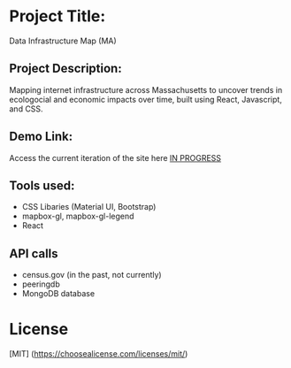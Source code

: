 # Project Title:

Data Infrastructure Map (MA)

## Project Description: 

Mapping internet infrastructure across Massachusetts to uncover trends in ecologocial and economic impacts over time, built using React, Javascript, and CSS.

## Demo Link:

Access the current iteration of the site here [IN PROGRESS](https://data-infr-map.onrender.com/map)

## Tools used:

- CSS Libaries (Material UI, Bootstrap)
- mapbox-gl, mapbox-gl-legend
- React

## API calls

- census.gov (in the past, not currently)
- peeringdb 
- MongoDB database

# License

[MIT] (https://choosealicense.com/licenses/mit/)
